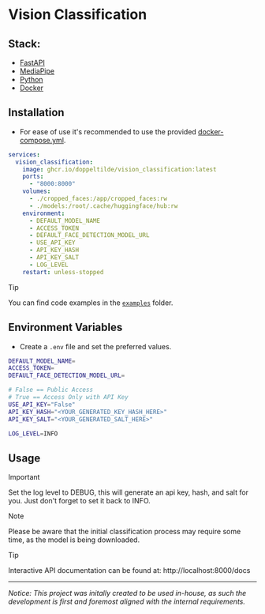 # Vision Classification

## Stack:
- [FastAPI](https://fastapi.tiangolo.com)
- [MediaPipe](https://ai.google.dev/edge/mediapipe/solutions/guide)
- [Python](https://www.python.org)
- [Docker](https://docker.com)


## Installation

- For ease of use it's recommended to use the provided [docker-compose.yml](https://github.com/doppeltilde/vision_classification/blob/main/docker-compose.yml).

```yml
services:
  vision_classification:
    image: ghcr.io/doppeltilde/vision_classification:latest
    ports:
      - "8000:8000"
    volumes:
      - ./cropped_faces:/app/cropped_faces:rw
      - ./models:/root/.cache/huggingface/hub:rw
    environment:
      - DEFAULT_MODEL_NAME
      - ACCESS_TOKEN
      - DEFAULT_FACE_DETECTION_MODEL_URL
      - USE_API_KEY
      - API_KEY_HASH
      - API_KEY_SALT
      - LOG_LEVEL
    restart: unless-stopped
```

> [!TIP]
> You can find code examples in the [`examples`](./examples/) folder.

## Environment Variables
- Create a `.env` file and set the preferred values.
```sh
DEFAULT_MODEL_NAME=
ACCESS_TOKEN=
DEFAULT_FACE_DETECTION_MODEL_URL=

# False == Public Access
# True == Access Only with API Key
USE_API_KEY="False"
API_KEY_HASH="<YOUR_GENERATED_KEY_HASH_HERE>"
API_KEY_SALT="<YOUR_GENERATED_SALT_HERE>"

LOG_LEVEL=INFO
```

## Usage

> [!IMPORTANT]
> Set the log level to DEBUG, this will generate an api key, hash, and salt for you.
> Just don't forget to set it back to INFO.

> [!NOTE]
> Please be aware that the initial classification process may require some time, as the model is being downloaded.

> [!TIP]
> Interactive API documentation can be found at: http://localhost:8000/docs

---
_Notice:_ _This project was initally created to be used in-house, as such the
development is first and foremost aligned with the internal requirements._
